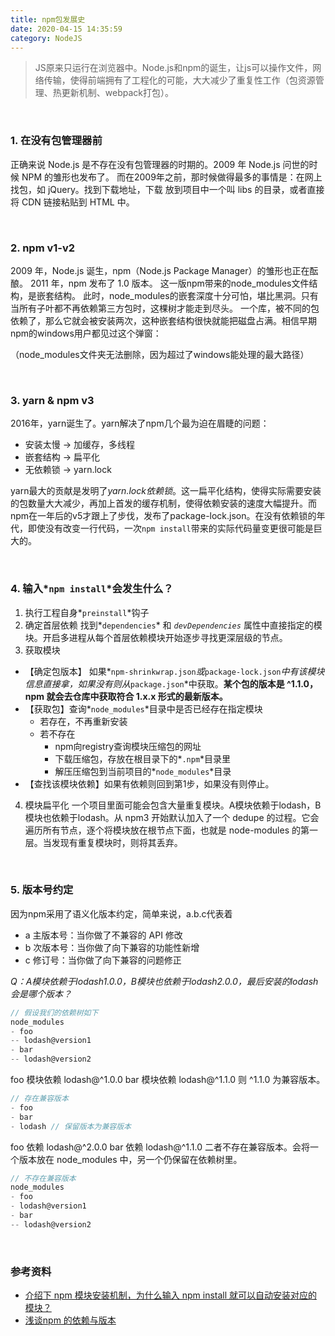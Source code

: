 ```yaml
---
title: npm包发展史
date: 2020-04-15 14:35:59
category: NodeJS
---
```


> JS原来只运行在浏览器中。Node.js和npm的诞生，让js可以操作文件，网络传输，使得前端拥有了工程化的可能，大大减少了重复性工作（包资源管理、热更新机制、webpack打包）。

<br/>

### 1. 在没有包管理器前
正确来说 Node.js 是不存在没有包管理器的时期的。2009 年 Node.js 问世的时候 NPM 的雏形也发布了。
而在2009年之前，那时候做得最多的事情是：在网上找包，如 jQuery。找到下载地址，下载 放到项目中一个叫 libs 的目录，或者直接将 CDN 链接粘贴到 HTML 中。

<br/>

### 2. npm v1-v2
2009 年，Node.js 诞生，npm（Node.js Package Manager）的雏形也正在酝酿。
​2011 年，npm 发布了 1.0 版本。
这一版npm带来的node_modules文件结构，是嵌套结构。
此时，node_modules的嵌套深度十分可怕，堪比黑洞。只有当所有子叶都不再依赖第三方包时，这棵树才能走到尽头。
一个库，被不同的包依赖了，那么它就会被安装两次，这种嵌套结构很快就能把磁盘占满。相信早期npm的windows用户都见过这个弹窗：

（node_modules文件夹无法删除，因为超过了windows能处理的最大路径）

<br/>

### 3. yarn & npm v3
2016年，yarn诞生了。yarn解决了npm几个最为迫在眉睫的问题：
- 安装太慢 -> 加缓存，多线程
- 嵌套结构 -> 扁平化
- 无依赖锁 -> yarn.lock

yarn最大的贡献是发明了*yarn.lock依赖锁*。这一扁平化结构，使得实际需要安装的包数量大大减少，再加上首发的缓存机制，使得依赖安装的速度大幅提升。而npm在一年后的v5才跟上了步伐，发布了package-lock.json。在没有依赖锁的年代，即使没有改变一行代码，一次`npm install`带来的实际代码量变更很可能是巨大的。

<br/>


### 4. 输入*`npm install`*会发生什么？
1. 执行工程自身*`preinstall`*钩子
2. 确定首层依赖
找到*`dependencies`* 和 *`devDependencies`* 属性中直接指定的模块。开启多进程从每个首层依赖模块开始逐步寻找更深层级的节点。
3. 获取模块
  - 【确定包版本】 如果*`npm-shrinkwrap.json`*或*`package-lock.json`*中有该模块信息直接拿，如果没有则从*`package.json`*中获取。**某个包的版本是 ^1.1.0，npm 就会去仓库中获取符合 1.x.x 形式的最新版本。**
  - 【获取包】查询*`node_modules`*目录中是否已经存在指定模块
    - 若存在，不再重新安装
    - 若不存在
      - npm向registry查询模块压缩包的网址
      - 下载压缩包，存放在根目录下的*`.npm`*目录里
      - 解压压缩包到当前项目的*`node_modules`*目录
  - 【查找该模块依赖】如果有依赖则回到第1步，如果没有则停止。

4. 模块扁平化
一个项目里面可能会包含大量重复模块。A模块依赖于lodash，B模块也依赖于lodash。从 npm3 开始默认加入了一个 dedupe 的过程。它会遍历所有节点，逐个将模块放在根节点下面，也就是 node-modules 的第一层。当发现有重复模块时，则将其丢弃。

<br/>



### 5. 版本号约定
因为npm采用了语义化版本约定，简单来说，a.b.c代表着
- a 主版本号：当你做了不兼容的 API 修改
- b 次版本号：当你做了向下兼容的功能性新增
- c 修订号：当你做了向下兼容的问题修正

*Q：A模块依赖于lodash1.0.0，B模块也依赖于lodash2.0.0，最后安装的lodash会是哪个版本？*
```js
// 假设我们的依赖树如下
node_modules
- foo
-- lodash@version1
- bar
-- lodash@version2
```
foo 模块依赖 lodash@^1.0.0
bar 模块依赖 lodash@^1.1.0
则 ^1.1.0 为兼容版本。
```js
// 存在兼容版本
- foo
- bar
- lodash // 保留版本为兼容版本
```

foo 依赖 lodash@^2.0.0
bar 依赖 lodash@^1.1.0
二者不存在兼容版本。会将一个版本放在 node_modules 中，另一个仍保留在依赖树里。
```js
// 不存在兼容版本
node_modules
- foo
- lodash@version1
- bar
-- lodash@version2
```


<br/>

### 参考资料
- [介绍下 npm 模块安装机制，为什么输入 npm install 就可以自动安装对应的模块？](https://github.com/Advanced-Frontend/Daily-Interview-Question/issues/22)
- [浅谈npm 的依赖与版本](https://github.com/SamHwang1990/blog/issues/7#issue-207283826)